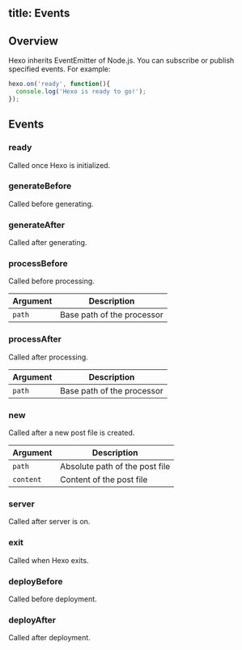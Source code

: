 title: Events
---
## Overview

Hexo inherits EventEmitter of Node.js. You can subscribe or publish specified events. For example:

``` js
hexo.on('ready', function(){
  console.log('Hexo is ready to go!');
});
```

## Events

### ready

Called once Hexo is initialized.

### generateBefore

Called before generating.

### generateAfter

Called after generating.

### processBefore

Called before processing.

Argument | Description
--- | ---
`path` | Base path of the processor

### processAfter

Called after processing.

Argument | Description
--- | ---
`path` | Base path of the processor

### new

Called after a new post file is created.

Argument | Description
--- | ---
`path` | Absolute path of the post file
`content` | Content of the post file

### server

Called after server is on.

### exit

Called when Hexo exits.

### deployBefore

Called before deployment.

### deployAfter

Called after deployment.